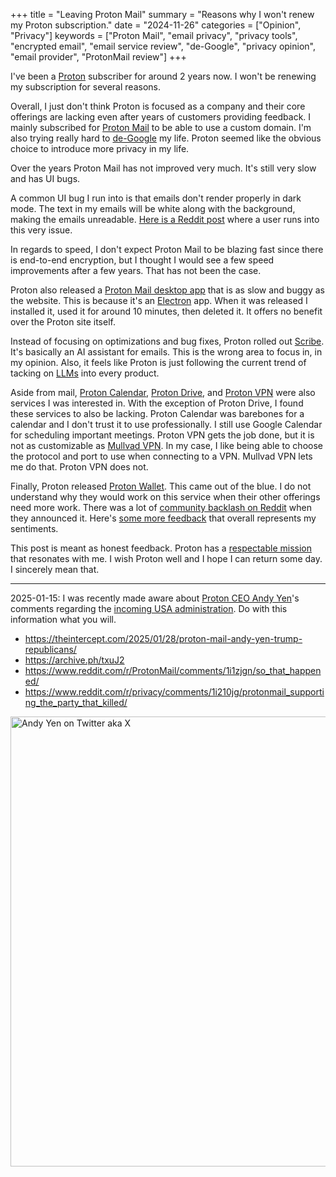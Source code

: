 +++
title = "Leaving Proton Mail"
summary = "Reasons why I won't renew my Proton subscription."
date = "2024-11-26"
categories = ["Opinion", "Privacy"]
keywords = ["Proton Mail", "email privacy", "privacy tools", "encrypted email", "email service review", "de-Google", "privacy opinion", "email provider", "ProtonMail review"]
+++

I've been a [Proton](https://proton.me/) subscriber for around 2 years now. I won't be renewing my subscription for several reasons.

Overall, I just don't think Proton is focused as a company and their core offerings are lacking even after years of customers providing feedback. I mainly subscribed for [Proton Mail](https://proton.me/mail) to be able to use a custom domain. I'm also trying really hard to [de-Google](https://en.wikipedia.org/wiki/DeGoogle) my life. Proton seemed like the obvious choice to introduce more privacy in my life.

Over the years Proton Mail has not improved very much. It's still very slow and has UI bugs.

A common UI bug I run into is that emails don't render properly in dark mode. The text in my emails will be white along with the background, making the emails unreadable. [Here is a Reddit post](https://www.reddit.com/r/ProtonMail/comments/1gwxt2t/another_email_in_dark_mode_that_cant_be_read_ios/) where a user runs into this very issue.

In regards to speed, I don't expect Proton Mail to be blazing fast since there is end-to-end encryption, but I thought I would see a few speed improvements after a few years. That has not been the case.

Proton also released a [Proton Mail desktop app](https://proton.me/support/mail-desktop-app) that is as slow and buggy as the website. This is because it's an [Electron](https://www.electronjs.org/) app. When it was released I installed it, used it for around 10 minutes, then deleted it. It offers no benefit over the Proton site itself.

Instead of focusing on optimizations and bug fixes, Proton rolled out [Scribe](https://proton.me/blog/proton-scribe-writing-assistant). It's basically an AI assistant for emails. This is the wrong area to focus in, in my opinion. Also, it feels like Proton is just following the current trend of tacking on [LLMs](https://en.wikipedia.org/wiki/Large_language_model) into every product.

Aside from mail, [Proton Calendar](https://proton.me/calendar), [Proton Drive](https://proton.me/drive), and [Proton VPN](https://protonvpn.com/) were also services I was interested in. With the exception of Proton Drive, I found these services to also be lacking. Proton Calendar was barebones for a calendar and I don't trust it to use professionally. I still use Google Calendar for scheduling important meetings. Proton VPN gets the job done, but it is not as customizable as [Mullvad VPN](https://mullvad.net/). In my case, I like being able to choose the protocol and port to use when connecting to a VPN. Mullvad VPN lets me do that. Proton VPN does not.

Finally, Proton released [Proton Wallet](https://proton.me/blog/proton-wallet-launch). This came out of the blue. I do not understand why they would work on this service when their other offerings need more work. There was a lot of [community backlash on Reddit](https://www.reddit.com/r/ProtonMail/comments/1eayqs4/proton_wallet_early_access/) when they announced it. Here's [some more feedback](https://www.reddit.com/r/ProtonMail/comments/1ebfjp4/proton_wallet_is_unexpected/) that overall represents my sentiments.

This post is meant as honest feedback. Proton has a [respectable mission](https://proton.me/about) that resonates with me. I wish Proton well and I hope I can return some day. I sincerely mean that.

---

2025-01-15: I was recently made aware about [Proton CEO Andy Yen](https://proton.me/blog/author/ayen)'s comments regarding the [incoming USA administration](https://en.wikipedia.org/wiki/2024_United_States_presidential_election). Do with this information what you will.

- https://theintercept.com/2025/01/28/proton-mail-andy-yen-trump-republicans/
- https://archive.ph/txuJ2
- https://www.reddit.com/r/ProtonMail/comments/1i1zjgn/so_that_happened/
- https://www.reddit.com/r/privacy/comments/1i210jg/protonmail_supporting_the_party_that_killed/

<img src="/leaving-proton/andy-yen-tweet.webp" alt="Andy Yen on Twitter aka X" width="720" height="1149" style="max-width: 100%; height: auto; aspect-ratio: 932 / 1488;" loading="lazy" decoding="async">
